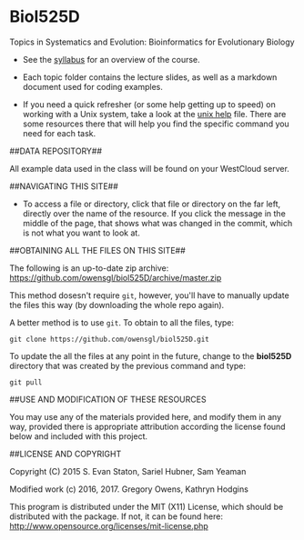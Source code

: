 Biol525D
=======

Topics in Systematics and Evolution:
Bioinformatics for Evolutionary Biology



- See the [syllabus](https://github.com/owensgl/biol525D/blob/master/resources/syllabus.md) for an overview of the course.


- Each topic folder contains the lecture slides, as well as a markdown document used for coding examples. 


- If you need a quick refresher (or some help getting up to speed) on working with a Unix system, take a look at the [unix help](https://github.com/owensgl/biol525D/blob/master/resources/unix_ref.pdf) file. There are some resources there that will help you find the specific command you need for each task. 


##DATA REPOSITORY##

All example data used in the class will be found on your WestCloud server. 

##NAVIGATING THIS SITE##

- To access a file or directory, click that file or directory on the far left, directly over the name of the resource. If you click the message in the middle of the page, that shows what was changed in the commit, which is not what you want to look at.

##OBTAINING ALL THE FILES ON THIS SITE##

The following is an up-to-date zip archive: https://github.com/owensgl/biol525D/archive/master.zip

This method dosesn't require `git`, however, you'll have to manually update the files this way (by downloading the whole repo again).

A better method is to use `git`. To obtain to all the files, type:

    git clone https://github.com/owensgl/biol525D.git

To update the all the files at any point in the future, change to the **biol525D** directory that was created by the previous command and type:

    git pull


##USE AND MODIFICATION OF THESE RESOURCES

You may use any of the materials provided here, and modify them in any way, provided there is appropriate attribution according the license found below and included with this project. 

##LICENSE AND COPYRIGHT

Copyright (C) 2015 S. Evan Staton, Sariel Hubner, Sam Yeaman

Modified work (c) 2016, 2017. Gregory Owens, Kathryn Hodgins

This program is distributed under the MIT (X11) License, which should be distributed with the package. 
If not, it can be found here: http://www.opensource.org/licenses/mit-license.php
